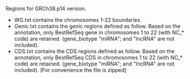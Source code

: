 Regions for GRCh38.p14 version.

- WG.txt contains the chromosomes 1-22 boundaries.
- Genic.txt contains the genic regions defined as follow. Based on the annotation, only BestRefSeq gene in chromosomes 1 to 22 (with NC_* code) are retained. (gene_biotype "miRNA"; and "lncRNA" are not included).
- CDS.txt contains the CDS regions defined as follow. Based on the annotation, only BestRefSeq CDS in chromosomes 1 to 22 (with NC_* code) are retained. (gene_biotype "miRNA"; and "lncRNA" are not included). [For convenience the file is zipped]
